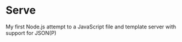 # Serve

My first Node.js attempt to a JavaScript file and template server with support for JSON(P)

